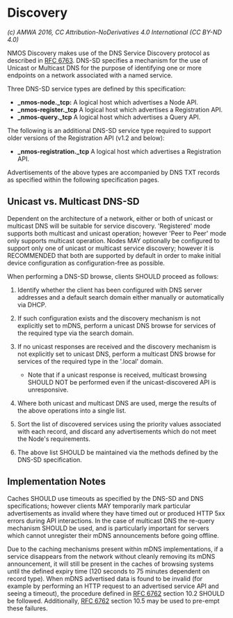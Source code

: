 # Discovery

_(c) AMWA 2016, CC Attribution-NoDerivatives 4.0 International (CC BY-ND 4.0)_

NMOS Discovery makes use of the DNS Service Discovery protocol as described in [RFC 6763](https://tools.ietf.org/html/rfc6763). DNS-SD specifies a mechanism for the use of Unicast or Multicast DNS for the purpose of identifying one or more endpoints on a network associated with a named service.

Three DNS-SD service types are defined by this specification:

- **_nmos-node._tcp:** A logical host which advertises a Node API.
- **_nmos-register._tcp** A logical host which advertises a Registration API.
- **_nmos-query._tcp** A logical host which advertises a Query API.

The following is an additional DNS-SD service type required to support older versions of the Registration API (v1.2 and below):

- **_nmos-registration._tcp** A logical host which advertises a Registration API.

Advertisements of the above types are accompanied by DNS TXT records as specified within the following specification pages.

## Unicast vs. Multicast DNS-SD

Dependent on the architecture of a network, either or both of unicast or multicast DNS will be suitable for service discovery. 'Registered' mode supports both multicast and unicast operation; however 'Peer to Peer' mode only supports multicast operation. Nodes MAY optionally be configured to support only one of unicast or multicast service discovery; however it is RECOMMENDED that both are supported by default in order to make initial device configuration as configuration-free as possible.

When performing a DNS-SD browse, clients SHOULD proceed as follows:

1. Identify whether the client has been configured with DNS server addresses and a default search domain either manually or automatically via DHCP.
2. If such configuration exists and the discovery mechanism is not explicitly set to mDNS, perform a unicast DNS browse for services of the required type via the search domain.
3. If no unicast responses are received and the discovery mechanism is not explicitly set to unicast DNS, perform a multicast DNS browse for services of the required type in the '.local' domain.

   - Note that if a unicast response is received, multicast browsing SHOULD NOT be performed even if the unicast-discovered API is unresponsive.

4. Where both unicast and multicast DNS are used, merge the results of the above operations into a single list.
5. Sort the list of discovered services using the priority values associated with each record, and discard any advertisements which do not meet the Node's requirements.
6. The above list SHOULD be maintained via the methods defined by the DNS-SD specification.

## Implementation Notes

Caches SHOULD use timeouts as specified by the DNS-SD and DNS specifications; however clients MAY temporarily mark particular advertisements as invalid where they have timed out or produced HTTP 5xx errors during API interactions. In the case of multicast DNS the re-query mechanism SHOULD be used, and is particularly important for servers which cannot unregister their mDNS announcements before going offline.

Due to the caching mechanisms present within mDNS implementations, if a service disappears from the network without cleanly removing its mDNS announcement, it will still be present in the caches of browsing systems until the defined expiry time (120 seconds to 75 minutes dependent on record type). When mDNS advertised data is found to be invalid (for example by performing an HTTP request to an advertised service API and seeing a timeout), the procedure defined in [RFC 6762](https://tools.ietf.org/html/rfc6762) section 10.2 SHOULD be followed. Additionally, [RFC 6762](https://tools.ietf.org/html/rfc6762) section 10.5 may be used to pre-empt these failures.

